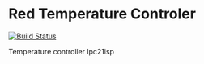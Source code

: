 # Red Temperature Controler #

[![Build Status](https://api.travis-ci.org/redivo/temp-ctrl.svg?branch=master)](https://travis-ci.org/redivo/temp-ctrl)

Temperature controller
lpc21isp
